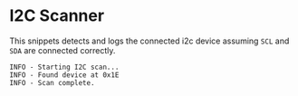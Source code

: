 # I2C Scanner

This snippets detects and logs the connected i2c device assuming `SCL` and `SDA` are connected correctly.

```log
INFO - Starting I2C scan...
INFO - Found device at 0x1E
INFO - Scan complete.
```

